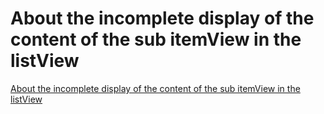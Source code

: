 # About the incomplete display of the content of the sub itemView in the listView
[About the incomplete display of the content of the sub itemView in the listView](https://aiwithcloud.com/2022/09/15/about_the_incomplete_display_of_the_content_of_the_sub_itemview_in_the_listview/)